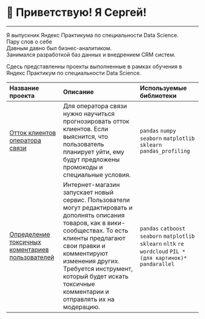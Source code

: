 #  👋 Приветствую! Я Сергей!  
---
Я выпускник Яндекс Практикума по специальности Data Science. 
<br>Пару слов о себе
<br>Давным давно был бизнес-аналитиком.
<br> Занимался разработкой баз данных и внедрением CRM систем.<br>

Сдесь представленны проекты выполненные в рамках обучения в Яндекс Практикум по специальности Data Science.

| Название проекта | Описание | Используемые библиотеки | 
| :---------------------- | :---------------------- | :---------------------- |
| [Отток клиентов оператора связи](Diplom/Telecom.ipynb) | Для оператора связи нужно научиться прогнозировать отток клиентов.  Если выяснится, что пользователь планирует уйти, ему будут предложены промокоды и специальные условия. | `pandas` `numpy` `seaborn` `matplotlib` `sklearn` `pandas_profiling` |-
|[Определение токсичных коментариев пользователей](ML_text/ml_text.ipynb)|Интернет-магазин запускает новый сервис. Пользователи могут редактировать и дополнять описания товаров, как в вики-сообществах. То есть клиенты предлагают свои правки и комментируют изменения других. Требуется инструмент, который будет искать токсичные комментарии и отправлять их на модерацию.| `pandas` `catboost` `seaborn` `matplotlib` `sklearn` `nltk` `re` `wordcloud` `PIL *(для картинок)*` `pandarallel` |

